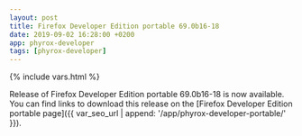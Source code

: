 ```yaml
---
layout: post
title: Firefox Developer Edition portable 69.0b16-18
date: 2019-09-02 16:28:00 +0200
app: phyrox-developer
tags: [phyrox-developer]
---
```

{% include vars.html %}

Release of Firefox Developer Edition portable 69.0b16-18 is now available.<br />
You can find links to download this release on the [Firefox Developer Edition portable page]({{ var_seo_url | append: '/app/phyrox-developer-portable/' }}).